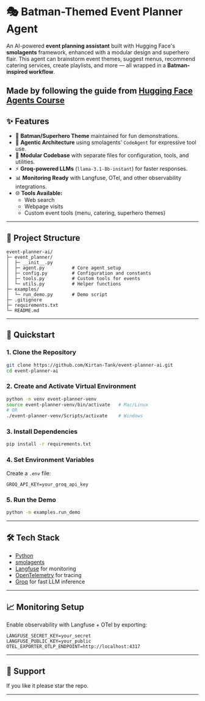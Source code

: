 # 🎭 Batman-Themed Event Planner Agent

An AI-powered **event planning assistant** built with Hugging Face's **smolagents** framework, enhanced with a modular design and superhero flair. This agent can brainstorm event themes, suggest menus, recommend catering services, create playlists, and more — all wrapped in a **Batman-inspired workflow**.

Made by following the guide from [Hugging Face Agents Course](https://huggingface.co/learn/agents-course/unit2/smolagents/code_agents)
---

## ✨ Features
- 🦇 **Batman/Superhero Theme** maintained for fun demonstrations.
- 🤖 **Agentic Architecture** using smolagents' `CodeAgent` for expressive tool use.
- 🔧 **Modular Codebase** with separate files for configuration, tools, and utilities.
- ⚡ **Groq-powered LLMs** (`llama-3.1-8b-instant`) for faster responses.
- 📊 **Monitoring Ready** with Langfuse, OTel, and other observability integrations.
- 🌐 **Tools Available:**
  - Web search
  - Webpage visits
  - Custom event tools (menu, catering, superhero themes)

---

## 📂 Project Structure
```
event-planner-ai/
├─ event_planner/
│  ├─ __init__.py
│  ├─ agent.py          # Core agent setup
│  ├─ config.py         # Configuration and constants
│  ├─ tools.py          # Custom tools for events
│  └─ utils.py          # Helper functions
├─ examples/
│  └─ run_demo.py       # Demo script
├─ .gitignore
├─ requirements.txt
└─ README.md
```

---

## 🚀 Quickstart

### 1. Clone the Repository
```bash
git clone https://github.com/Kirtan-Tank/event-planner-ai.git
cd event-planner-ai
```

### 2. Create and Activate Virtual Environment
```bash
python -m venv event-planner-venv
source event-planner-venv/bin/activate   # Mac/Linux
# OR
./event-planner-venv/Scripts/activate    # Windows
```

### 3. Install Dependencies
```bash
pip install -r requirements.txt
```

### 4. Set Environment Variables
Create a `.env` file:
```env
GROQ_API_KEY=your_groq_api_key
```

### 5. Run the Demo
```bash
python -m examples.run_demo
```

---

## 🛠️ Tech Stack
- [Python](https://www.python.org/)
- [smolagents](https://huggingface.co/docs/smolagents)
- [Langfuse](https://langfuse.com/) for monitoring
- [OpenTelemetry](https://opentelemetry.io/) for tracing
- [Groq](https://groq.com/) for fast LLM inference

---

## 📈 Monitoring Setup
Enable observability with Langfuse + OTel by exporting:
```env
LANGFUSE_SECRET_KEY=your_secret
LANGFUSE_PUBLIC_KEY=your_public
OTEL_EXPORTER_OTLP_ENDPOINT=http://localhost:4317
```

---

## 🤝 Support
If you like it please star the repo.

---
 